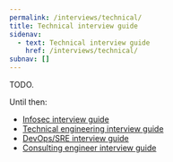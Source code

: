 ```yaml
---
permalink: /interviews/technical/
title: Technical interview guide
sidenav:
  - text: Technical interview guide
    href: /interviews/technical/
subnav: []
---
```


TODO.

Until then:

- [Infosec interview guide](/interviews/infosec/)
- [Technical engineering interview guide](/interviews/engineer/)
- [DevOps/SRE interview guide](/interviews/devops/)
- [Consulting engineer interview guide](/interviews/consulting-engineer/)
